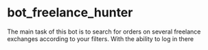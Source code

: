 # bot_freelance_hunter
The main task of this bot is to search for orders on several freelance exchanges according to your filters. With the ability to log in there
